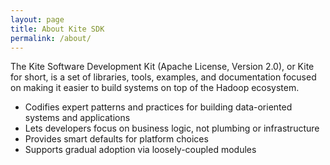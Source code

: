 ```yaml
---
layout: page
title: About Kite SDK
permalink: /about/
---
```


The Kite Software Development Kit (Apache License, Version 2.0), or Kite for short, is a set of libraries, tools, examples, and documentation focused on making it easier to build systems on top of the Hadoop ecosystem.

* Codifies expert patterns and practices for building data-oriented systems and applications
* Lets developers focus on business logic, not plumbing or infrastructure
* Provides smart defaults for platform choices
* Supports gradual adoption via loosely-coupled modules
